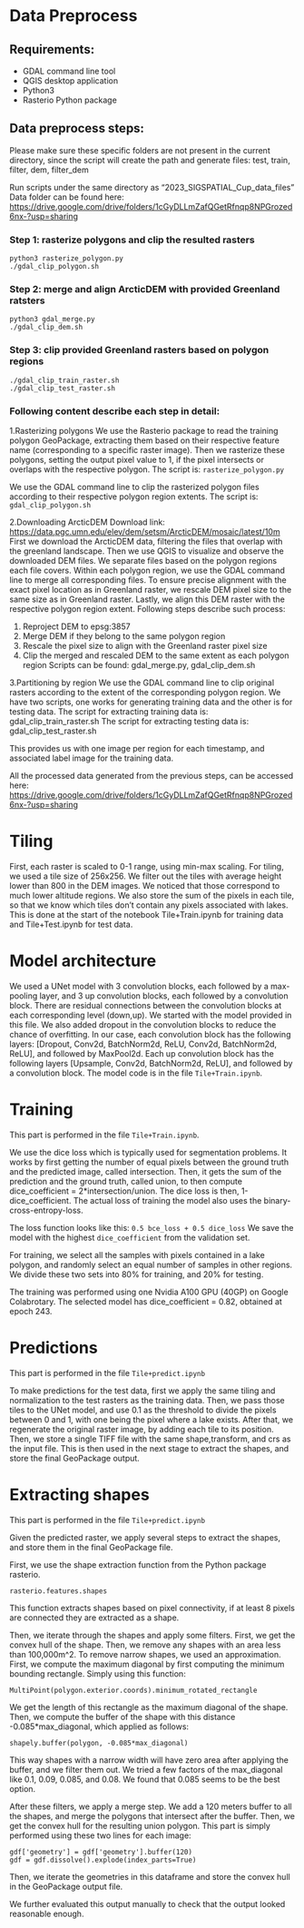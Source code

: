 ﻿# Data Preprocess
## Requirements:
- GDAL command line tool
- QGIS desktop application
- Python3
- Rasterio Python package


## Data preprocess steps:
Please make sure these specific folders are not present in the current directory, since the script will create the path and generate files: test, train, filter, dem, filter_dem


Run scripts under the same directory as “2023_SIGSPATIAL_Cup_data_files”
Data folder can be found here: https://drive.google.com/drive/folders/1cGyDLLmZafQGetRfnqp8NPGrozed6nx-?usp=sharing


### Step 1: rasterize polygons and clip the resulted rasters
```
python3 rasterize_polygon.py
./gdal_clip_polygon.sh
```


### Step 2: merge and align ArcticDEM with provided Greenland ratsters
```
python3 gdal_merge.py
./gdal_clip_dem.sh
```



### Step 3:  clip provided Greenland rasters based on polygon regions
```
./gdal_clip_train_raster.sh
./gdal_clip_test_raster.sh
```


### Following content describe each step in detail:
1.Rasterizing polygons
We use the Rasterio package to read the training polygon GeoPackage, extracting them based on their respective feature name (corresponding to a specific raster image).
Then we rasterize these polygons, setting the output pixel value to 1, if the pixel intersects or overlaps with the respective polygon.
The script is: `rasterize_polygon.py`


We use the GDAL command line to clip the rasterized polygon files according to their respective polygon region extents.
The script is: `gdal_clip_polygon.sh`


2.Downloading ArcticDEM
Download link: https://data.pgc.umn.edu/elev/dem/setsm/ArcticDEM/mosaic/latest/10m
First we download the ArcticDEM data, filtering the files that overlap with the greenland landscape.
Then we use QGIS to visualize and observe the downloaded DEM files. We separate files based on the polygon regions each file covers.
Within each polygon region, we use the GDAL command line to merge all corresponding files.
To ensure precise alignment with the exact pixel location as in Greenland raster, we rescale DEM pixel size to the same size as in Greenland raster.
Lastly, we align this DEM raster with the respective polygon region extent.
Following steps describe such process:
1. Reproject DEM to epsg:3857
2. Merge DEM if they belong to the same polygon region
3. Rescale the pixel size to align with the Greenland raster pixel size
4. Clip the merged and rescaled DEM to the same extent as each polygon region
Scripts can be found: gdal_merge.py, gdal_clip_dem.sh


3.Partitioning by region
We use the GDAL command line to clip original rasters according to the extent of the corresponding polygon region.
We have two scripts, one works for generating training data and the other is for testing data.
The script for extracting training data is: gdal_clip_train_raster.sh
The script for extracting testing data is: gdal_clip_test_raster.sh


This provides us with one image per region for each timestamp, and associated label image for the training data.


All the processed data generated from the previous steps, can be accessed here:
https://drive.google.com/drive/folders/1cGyDLLmZafQGetRfnqp8NPGrozed6nx-?usp=sharing


# Tiling
First, each raster is scaled to 0-1 range, using min-max scaling. For tiling, we used a tile size of 256x256. We filter out the tiles with average height lower than 800 in the DEM images. We noticed that those correspond to much lower altitude regions. We also store the sum of the pixels in each tile, so that we know which tiles don’t contain any pixels associated with lakes. This is done at the start of the notebook Tile+Train.ipynb for training data and Tile+Test.ipynb for test data.


# Model architecture
We used a UNet model with 3 convolution blocks, each followed by a max-pooling layer, and 3 up convolution blocks, each followed by a convolution block. There are residual connections between the convolution blocks at each corresponding level (down,up). We started with the model provided in this file. We also added dropout in the convolution blocks to reduce the chance of overfitting. In our case, each convolution block has the following layers: [Dropout, Conv2d, BatchNorm2d, ReLU, Conv2d, BatchNorm2d, ReLU], and followed by MaxPool2d. Each up convolution block has the following layers [Upsample, Conv2d, BatchNorm2d, ReLU], and followed by a convolution block. The model code is in the file `Tile+Train.ipynb`.

# Training
This part is performed in the file `Tile+Train.ipynb`.


We use the dice loss which is typically used for segmentation problems.
It works by first getting the number of equal pixels between the ground truth and the predicted image, called intersection. Then, it gets the sum of the prediction and the ground truth, called union, to then compute dice_coefficient = 2*intersection/union. The dice loss is then, 1-dice_coefficient.
The actual loss of training the model also uses the binary-cross-entropy-loss.


The loss function looks like this:    `0.5 bce_loss + 0.5 dice_loss`
We save the model with the highest `dice_coefficient` from the validation set.


For training, we select all the samples with pixels contained in a lake polygon, and randomly select an equal number of samples in other regions. We divide these two sets into 80% for training, and 20% for testing.


The training was performed using one Nvidia A100 GPU (40GP) on Google Colabrotary.
The selected model has dice_coefficient = 0.82, obtained at epoch 243.


# Predictions
This part is performed in the file `Tile+predict.ipynb`


To make predictions for the test data, first we apply the same tiling and normalization to the test rasters as the training data. Then, we pass those tiles to the UNet model, and use 0.1 as the threshold to divide the pixels between 0 and 1, with one being the pixel where a lake exists. After that, we regenerate the original raster image, by adding each tile to its position. Then, we store a single TIFF file with the same shape,transform, and crs as the input file. This is then used in the next stage to extract the shapes, and store the final GeoPackage output.


# Extracting shapes


This part is performed in the file `Tile+predict.ipynb`


Given the predicted raster, we apply several steps to extract the shapes, and store them in the final GeoPackage file.


First, we use the shape extraction function from the Python package rasterio.



`rasterio.features.shapes`



This function extracts shapes based on pixel connectivity, if at least 8 pixels are connected they are extracted as a shape.


Then, we iterate through the shapes and apply some filters. First, we get the convex hull of the shape. Then, we remove any shapes with an area less than 100,000m^2. To remove narrow shapes, we used an approximation. First, we compute the maximum diagonal by first computing the minimum bounding rectangle. Simply using this function:

```
MultiPoint(polygon.exterior.coords).minimum_rotated_rectangle
```


We get the length of this rectangle as the maximum diagonal of the shape. Then, we compute the buffer of the shape with this distance -0.085*max_diagonal, which applied as follows:


```
shapely.buffer(polygon, -0.085*max_diagonal)
```

This way shapes with a narrow width will have zero area after applying the buffer, and we filter them out. We tried a few factors of the max_diagonal like 0.1, 0.09, 0.085, and 0.08. We found that 0.085 seems to be the best option.


After these filters, we apply a merge step. We add a 120 meters buffer to all the shapes, and merge the polygons that intersect after the buffer. Then, we get the convex hull for the resulting union polygon. This part is simply performed using these two lines for each image:


```
gdf['geometry'] = gdf['geometry'].buffer(120)
gdf = gdf.dissolve().explode(index_parts=True)
```

Then, we iterate the geometries in this dataframe and store the convex hull in the GeoPackage output file.


We further evaluated this output manually to check that the output looked reasonable enough.
